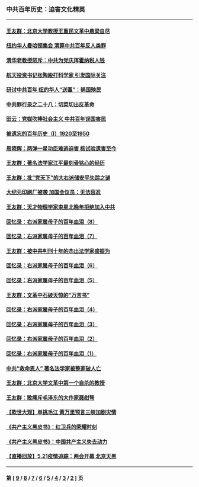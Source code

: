 ### 中共百年历史：迫害文化精英
---
#### [王友群：北京大学教授王重民文革中悬梁自尽](../../pages/nf1176111/n13084645.md?07280430) 
#### [纽约华人曼哈顿集会 清算中共百年反人类罪](../../pages/nf1176111/n13084157.md?07280430) 
#### [清华老教授怒斥：中共为党庆挥霍纳税人钱](../../pages/nf1176111/n13071430.md?07280430) 
#### [航天投资书记张陶殴打科学家 引发国际关注](../../pages/nf1176111/n13069132.md?07280430) 
#### [研讨中共百年 纽约华人“送匾”：祸国殃民](../../pages/nf1176111/n13057367.md?07280430) 
#### [中共罪行录之二十八：切菜切出反革命](../../pages/nf1176111/n13030600.md?07280430) 
#### [田云：党媒吹捧社会主义 中共百年误国害民](../../pages/nf1176111/n13006682.md?07280430) 
#### [被遗忘的百年历史（I）1920至1950](../../pages/nf1176111/n12986411.md?07280430) 
#### [周晓辉：两弹一星功臣难逃迫害 核试验遗害至今](../../pages/nf1176111/n12974997.md?07280430) 
#### [王友群：著名法学家江平最刻骨铭心的经历](../../pages/nf1176111/n12970787.md?07280430) 
#### [王友群：批“党天下”的大右派储安平失踪之谜](../../pages/nf1176111/n12954229.md?07280430) 
#### [大纪元印刷厂被袭 加国会议员：无法容忍](../../pages/nf1176111/n12883028.md?07280430) 
#### [王友群：天才物理学家束星北晚年拒绝加入中共](../../pages/nf1176111/n12792913.md?07280430) 
#### [回忆录：右派家属母子的百年血泪（8）](../../pages/nf1176111/n12706196.md?07280430) 
#### [回忆录：右派家属母子的百年血泪（7）](../../pages/nf1176111/n12706191.md?07280430) 
#### [王友群：被中共判刑十年的杰出法学家盛振为](../../pages/nf1176111/n12706141.md?07280430) 
#### [回忆录：右派家属母子的百年血泪（6）](../../pages/nf1176111/n12698863.md?07280430) 
#### [回忆录：右派家属母子的百年血泪（5）](../../pages/nf1176111/n12692515.md?07280430) 
#### [王友群：文革中石破天惊的“万言书”](../../pages/nf1176111/n12690994.md?07280430) 
#### [回忆录：右派家属母子的百年血泪（4）](../../pages/nf1176111/n12686410.md?07280430) 
#### [回忆录：右派家属母子的百年血泪（3）](../../pages/nf1176111/n12683820.md?07280430) 
#### [回忆录：右派家属母子的百年血泪（2）](../../pages/nf1176111/n12679738.md?07280430) 
#### [回忆录：右派家属母子的百年血泪（1）](../../pages/nf1176111/n12678112.md?07280430) 
#### [中共“救命恩人” 著名法学家被整家破人亡](../../pages/nf1176111/n12658168.md?07280430) 
#### [王友群：北京大学文革中第一个自杀的教授](../../pages/nf1176111/n12632697.md?07280430) 
#### [王友群：敢痛斥毛泽东的大作家聂绀弩](../../pages/nf1176111/n12384788.md?07280430) 
#### [【欺世大观】单挑毛江 黄万里预言三峡加剧灾情](../../pages/nf1176111/n12357101.md?07280430) 
#### [《共产主义黑皮书》：红卫兵的荣耀时刻](../../pages/nf1176111/n12190329.md?07280430) 
#### [《共产主义黑皮书》：中国共产主义失去动力](../../pages/nf1176111/n12168749.md?07280430) 
#### [【直播回放】5.21疫情追踪：两会开幕 北京天黑](../../pages/nf1176111/n12126358.md?07280430) 

---
#### 第 [ [9](./9.md?07280430) / [8](./8.md?07280430) / [7](./7.md?07280430) / [6](./6.md?07280430) / [5](./5.md?07280430) / [4](./4.md?07280430) / [3](./3.md?07280430) / [2](./2.md?07280430) ] 页
